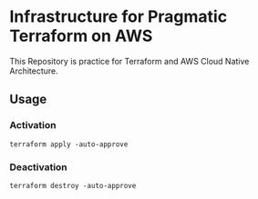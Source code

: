 # Infrastructure for Pragmatic Terraform on AWS

This Repository is practice for Terraform and AWS Cloud Native Architecture.

## Usage

### Activation

`terraform apply -auto-approve`

### Deactivation

`terraform destroy -auto-approve `

